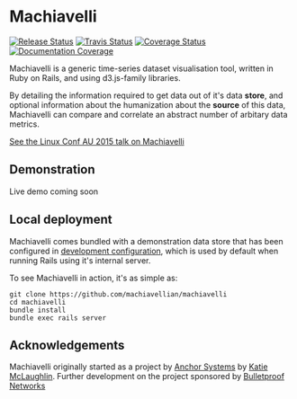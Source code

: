 # Machiavelli

[![Release Status](http://img.shields.io/github/release/machiavellian/machiavelli.svg?style=flat-square)](http://github.com/machiavellian/machiavelli/releases/latest)
[![Travis Status](http://img.shields.io/travis/machiavellian/machiavelli/master.svg?style=flat-square)](https://travis-ci.org/machiavellian/machiavelli)
[![Coverage Status](http://img.shields.io/coveralls/machiavellian/machiavelli.svg?style=flat-sqaure)](https://coveralls.io/r/machiavellian/machiavelli)
[![Documentation Coverage](http://inch-ci.org/github/machiavellian/machiavelli.svg)](http://inch-ci.org/github/machiavellian/machiavelli)

Machiavelli is a generic time-series dataset visualisation tool, written in Ruby on Rails, and using d3.js-family libraries.

By detailing the information required to get data out of it's data **store**, and optional information about the humanization about the **source** of this data, Machiavelli can compare and correlate an abstract number of arbitary data metrics. 

[See the Linux Conf AU 2015 talk on Machiavelli](https://www.youtube.com/watch?v=My65wJ-sBVc)

## Demonstration

Live demo coming soon

## Local deployment

Machiavelli comes bundled with a demonstration data store that has been configured in [development configuration](https://github.com/machiavellian/machiavelli/blob/master/config/settings/development.yml), which is used by default when running Rails using it's internal server. 

To see Machiavelli in action, it's as simple as: 

```
git clone https://github.com/machiavellian/machiavelli
cd machiavelli
bundle install
bundle exec rails server
```



## Acknowledgements

Machiavelli originally started as a project by [Anchor Systems](http://anchor.com.au) by [Katie McLaughlin](https://github.com/glasnt). Further development on the project sponsored by [Bulletproof Networks](https://bulletproof.net)

